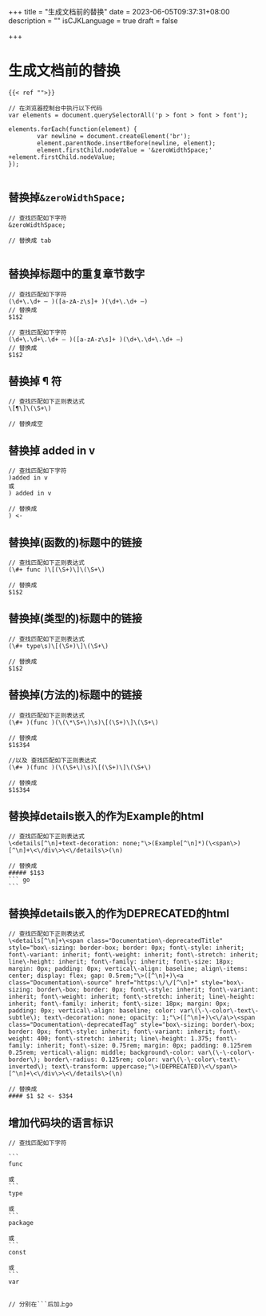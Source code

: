 +++
title = "生成文档前的替换"
date = 2023-06-05T09:37:31+08:00
description = ""
isCJKLanguage = true
draft = false

+++

# 生成文档前的替换

```
{{< ref "">}}

// 在浏览器控制台中执行以下代码
var elements = document.querySelectorAll('p > font > font > font');

elements.forEach(function(element) {        
        var newline = document.createElement('br');
        element.parentNode.insertBefore(newline, element);        
        element.firstChild.nodeValue = '&zeroWidthSpace;' +element.firstChild.nodeValue;
});


```

## 替换掉`&zeroWidthSpace;`

```
// 查找匹配如下字符
&zeroWidthSpace;

// 替换成 tab
​	
```

## 替换掉标题中的重复章节数字

```
// 查找匹配如下字符
(\d+\.\d+ – )([a-zA-z\s]+ )(\d+\.\d+ –)
// 替换成
$1$2

// 查找匹配如下字符
(\d+\.\d+\.\d+ – )([a-zA-z\s]+ )(\d+\.\d+\.\d+ –)
// 替换成
$1$2
```



## 替换掉 ¶ 符

```
// 查找匹配如下正则表达式
\[¶\]\(\S+\)

// 替换成空

```

## 替换掉 added in v

```
// 查找匹配如下字符
)added in v
或
) added in v

// 替换成
) <-  
```



## 替换掉(函数的)标题中的链接

```
// 查找匹配如下正则表达式
(\#+ func )\[(\S+)\]\(\S+\)

// 替换成
$1$2
```

## 替换掉(类型的)标题中的链接

```
// 查找匹配如下正则表达式
(\#+ type\s)\[(\S+)\]\(\S+\)

// 替换成
$1$2
```

## 替换掉(方法的)标题中的链接

```
// 查找匹配如下正则表达式
(\#+ )(func )(\(\*\S+\)\s)\[(\S+)\]\(\S+\)

// 替换成
$1$3$4

//以及 查找匹配如下正则表达式
(\#+ )(func )(\(\S+\)\s)\[(\S+)\]\(\S+\)

// 替换成
$1$3$4
```



## 替换掉details嵌入的作为Example的html

````
// 查找匹配如下正则表达式
\<details[^\n]+text-decoration: none;"\>(Example[^\n]*)(\<span\>)[^\n]+\<\/div\>\<\/details\>(\n)

// 替换成
##### $1$3
``` go
```
````



## 替换掉details嵌入的作为DEPRECATED的html

```
// 查找匹配如下正则表达式
\<details[^\n]+\<span class="Documentation\-deprecatedTitle" style="box\-sizing: border-box; border: 0px; font\-style: inherit; font\-variant: inherit; font\-weight: inherit; font\-stretch: inherit; line\-height: inherit; font\-family: inherit; font\-size: 18px; margin: 0px; padding: 0px; vertical\-align: baseline; align\-items: center; display: flex; gap: 0.5rem;"\>([^\n]+)\<a class="Documentation\-source" href="https:\/\/[^\n]+" style="box\-sizing: border\-box; border: 0px; font\-style: inherit; font\-variant: inherit; font\-weight: inherit; font\-stretch: inherit; line\-height: inherit; font\-family: inherit; font\-size: 18px; margin: 0px; padding: 0px; vertical\-align: baseline; color: var\(\-\-color\-text\-subtle\); text\-decoration: none; opacity: 1;"\>([^\n]+)\<\/a\>\<span class="Documentation\-deprecatedTag" style="box\-sizing: border\-box; border: 0px; font\-style: inherit; font\-variant: inherit; font\-weight: 400; font\-stretch: inherit; line\-height: 1.375; font\-family: inherit; font\-size: 0.75rem; margin: 0px; padding: 0.125rem 0.25rem; vertical\-align: middle; background\-color: var\(\-\-color\-border\); border\-radius: 0.125rem; color: var\(\-\-color\-text\-inverted\); text\-transform: uppercase;"\>(DEPRECATED)\<\/span\>[^\n]+\<\/div\>\<\/details\>(\n)

// 替换成
#### $1 $2 <- $3$4
```



## 增加代码块的语言标识

````
// 查找匹配如下字符

```
func

或
```
type

或
```
package

或
```
const

或
```
var


// 分别在```后加上go


````

